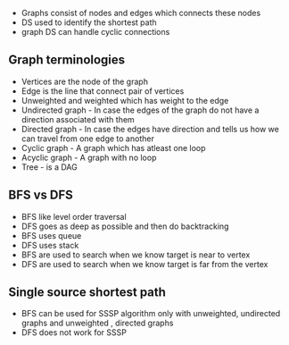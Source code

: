 - Graphs consist of nodes and edges which connects these nodes
- DS used to identify the shortest path
- graph DS can handle cyclic connections

## **Graph terminologies** 
- Vertices are the node of the graph
- Edge is the line that connect pair of vertices
- Unweighted and weighted which has weight to the edge
- Undirected graph - In case the edges of the graph do not have a direction associated with them
- Directed graph - In case the edges have direction and tells us how we can travel from one edge to another
- Cyclic graph - A graph which has atleast one loop
- Acyclic graph - A graph with no loop
- Tree - is a DAG

## **BFS vs DFS** 
- BFS like level order traversal
- DFS goes as deep as possible and then do backtracking
- BFS uses queue
- DFS uses stack
- BFS are used to search when we know target is near to vertex
- DFS are used to search when we know target is far from the vertex


## **Single source shortest path**
- BFS can be used for SSSP algorithm only with unweighted, undirected graphs and unweighted , directed graphs
- DFS does not work for SSSP

